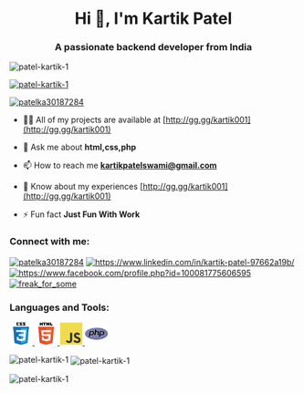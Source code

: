 <h1 align="center">Hi 👋, I'm Kartik Patel</h1>
<h3 align="center">A passionate backend developer from India</h3>

<p align="left"> <img src="https://komarev.com/ghpvc/?username=patel-kartik-1&label=Profile%20views&color=0e75b6&style=flat" alt="patel-kartik-1" /> </p>

<p align="left"> <a href="https://github.com/ryo-ma/github-profile-trophy"><img src="https://github-profile-trophy.vercel.app/?username=patel-kartik-1" alt="patel-kartik-1" /></a> </p>

<p align="left"> <a href="https://twitter.com/patelka30187284" target="blank"><img src="https://img.shields.io/twitter/follow/patelka30187284?logo=twitter&style=for-the-badge" alt="patelka30187284" /></a> </p>

- 👨‍💻 All of my projects are available at [http://gg.gg/kartik001](http://gg.gg/kartik001)

- 💬 Ask me about **html,css,php**

- 📫 How to reach me **kartikpatelswami@gmail.com**

- 📄 Know about my experiences [http://gg.gg/kartik001](http://gg.gg/kartik001)

- ⚡ Fun fact **Just Fun With Work**

<h3 align="left">Connect with me:</h3>
<p align="left">
<a href="https://twitter.com/patelka30187284" target="blank"><img align="center" src="https://raw.githubusercontent.com/rahuldkjain/github-profile-readme-generator/master/src/images/icons/Social/twitter.svg" alt="patelka30187284" height="30" width="40" /></a>
<a href="https://linkedin.com/in/https://www.linkedin.com/in/kartik-patel-97662a19b/" target="blank"><img align="center" src="https://raw.githubusercontent.com/rahuldkjain/github-profile-readme-generator/master/src/images/icons/Social/linked-in-alt.svg" alt="https://www.linkedin.com/in/kartik-patel-97662a19b/" height="30" width="40" /></a>
<a href="https://fb.com/https://www.facebook.com/profile.php?id=100081775606595" target="blank"><img align="center" src="https://raw.githubusercontent.com/rahuldkjain/github-profile-readme-generator/master/src/images/icons/Social/facebook.svg" alt="https://www.facebook.com/profile.php?id=100081775606595" height="30" width="40" /></a>
<a href="https://instagram.com/freak_for_some" target="blank"><img align="center" src="https://raw.githubusercontent.com/rahuldkjain/github-profile-readme-generator/master/src/images/icons/Social/instagram.svg" alt="freak_for_some" height="30" width="40" /></a>
</p>

<h3 align="left">Languages and Tools:</h3>
<p align="left"> <a href="https://www.w3schools.com/css/" target="_blank" rel="noreferrer"> <img src="https://raw.githubusercontent.com/devicons/devicon/master/icons/css3/css3-original-wordmark.svg" alt="css3" width="40" height="40"/> </a> <a href="https://www.w3.org/html/" target="_blank" rel="noreferrer"> <img src="https://raw.githubusercontent.com/devicons/devicon/master/icons/html5/html5-original-wordmark.svg" alt="html5" width="40" height="40"/> </a> <a href="https://developer.mozilla.org/en-US/docs/Web/JavaScript" target="_blank" rel="noreferrer"> <img src="https://raw.githubusercontent.com/devicons/devicon/master/icons/javascript/javascript-original.svg" alt="javascript" width="40" height="40"/> </a> <a href="https://www.php.net" target="_blank" rel="noreferrer"> <img src="https://raw.githubusercontent.com/devicons/devicon/master/icons/php/php-original.svg" alt="php" width="40" height="40"/> </a> </p>

<p><img align="left" src="https://github-readme-stats.vercel.app/api/top-langs?username=patel-kartik-1&show_icons=true&locale=en&layout=compact" alt="patel-kartik-1" /></p>

<p>&nbsp;<img align="center" src="https://github-readme-stats.vercel.app/api?username=patel-kartik-1&show_icons=true&locale=en" alt="patel-kartik-1" /></p>

<p><img align="center" src="https://github-readme-streak-stats.herokuapp.com/?user=patel-kartik-1&" alt="patel-kartik-1" /></p>
